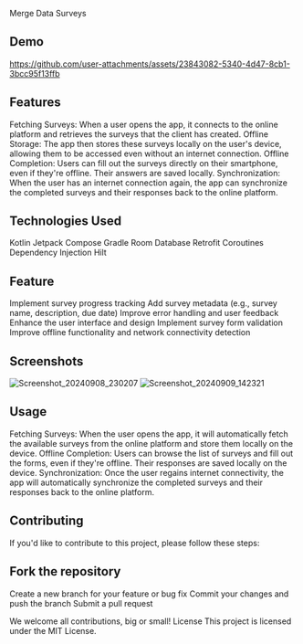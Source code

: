 Merge Data Surveys
## Demo


https://github.com/user-attachments/assets/23843082-5340-4d47-8cb1-3bcc95f13ffb


## Features

Fetching Surveys: When a user opens the app, it connects to the online platform and retrieves the surveys that the client has created.
Offline Storage: The app then stores these surveys locally on the user's device, allowing them to be accessed even without an internet connection.
Offline Completion: Users can fill out the surveys directly on their smartphone, even if they're offline. Their answers are saved locally.
Synchronization: When the user has an internet connection again, the app can synchronize the completed surveys and their responses back to the online platform.

## Technologies Used

Kotlin
Jetpack Compose
Gradle
Room Database
Retrofit
Coroutines
Dependency Injection Hilt

## Feature

Implement survey progress tracking
Add survey metadata (e.g., survey name, description, due date)
Improve error handling and user feedback
Enhance the user interface and design
Implement survey form validation
Improve offline functionality and network connectivity detection

## Screenshots
![Screenshot_20240908_230207](https://github.com/user-attachments/assets/f0440aa8-9d2a-4fda-a774-46e65c07628c)
![Screenshot_20240909_142321](https://github.com/user-attachments/assets/5f9d4162-3bf7-4c38-878d-d9597ee1d978)

## Usage

Fetching Surveys: When the user opens the app, it will automatically fetch the available surveys from the online platform and store them locally on the device.
Offline Completion: Users can browse the list of surveys and fill out the forms, even if they're offline. Their responses are saved locally on the device.
Synchronization: Once the user regains internet connectivity, the app will automatically synchronize the completed surveys and their responses back to the online platform.

## Contributing
If you'd like to contribute to this project, please follow these steps:

## Fork the repository
Create a new branch for your feature or bug fix
Commit your changes and push the branch
Submit a pull request

We welcome all contributions, big or small!
License
This project is licensed under the MIT License.

